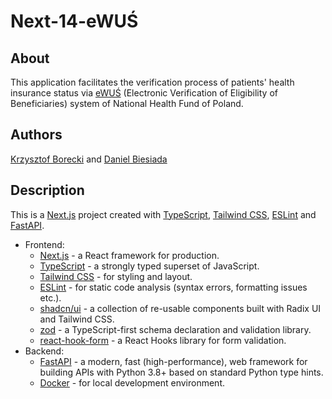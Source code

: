 
# Next-14-eWUŚ

## About
This application facilitates the verification process of patients' health insurance status via [eWUŚ](https://ewus.nfz.gov.pl/ap-ewus/) (Electronic Verification of Eligibility of Beneficiaries) system of National Health Fund of Poland.

## Authors
[Krzysztof Borecki](https://github.com/K3orecki) and
[Daniel Biesiada](https://github.com/BieDaPl)

## Description
This is a [Next.js](https://nextjs.org/) project created with
[TypeScript](https://www.typescriptlang.org/),
[Tailwind CSS](https://tailwindcss.com/),
[ESLint](https://eslint.org/) and [FastAPI](https://fastapi.tiangolo.com/).


- Frontend:
    - [Next.js](https://nextjs.org/) - a React framework for production.
    - [TypeScript](https://www.typescriptlang.org/) - a strongly typed superset of JavaScript.
    - [Tailwind CSS](https://tailwindcss.com/) - for styling and layout.
    - [ESLint](https://eslint.org/) - for static code analysis (syntax errors, formatting issues etc.).
    - [shadcn/ui](https://ui.shadcn.com/) - a collection of re-usable components built with Radix UI and Tailwind CSS.
    - [zod](https://zod.dev/) - a TypeScript-first schema declaration and validation library.
    - [react-hook-form](https://react-hook-form.com/) - a React Hooks library for form validation.
- Backend:
  - [FastAPI](https://fastapi.tiangolo.com/) - a modern, fast (high-performance), web framework for building APIs with Python 3.8+ based on standard Python type hints.  
  - [Docker](https://www.docker.com/) - for local development environment.

